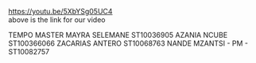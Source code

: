 https://youtu.be/5XbYSg05UC4  
above is the link for our video 

TEMPO MASTER 
MAYRA SELEMANE ST10036905
AZANIA NCUBE ST100366066
ZACARIAS ANTERO ST10068763
NANDE MZANTSI - PM - ST10082757
